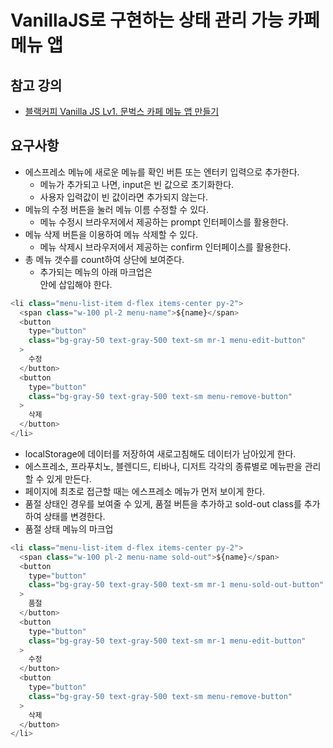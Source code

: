 # VanillaJS로 구현하는 상태 관리 가능 카페 메뉴 앱
## 참고 강의
- [블랙커피 Vanilla JS Lv1. 문벅스 카페 메뉴 앱 만들기](https://www.udemy.com/course/vanilla-js-lv1/)
## 요구사항
- 에스프레소 메뉴에 새로운 메뉴를 확인 버튼 또는 엔터키 입력으로 추가한다.
  - 메뉴가 추가되고 나면, input은 빈 값으로 초기화한다.
  - 사용자 입력값이 빈 값이라면 추가되지 않는다.
- 메뉴의 수정 버튼을 눌러 메뉴 이름 수정할 수 있다.
  - 메뉴 수정시 브라우저에서 제공하는 prompt 인터페이스를 활용한다.
- 메뉴 삭제 버튼을 이용하여 메뉴 삭제할 수 있다.
    - 메뉴 삭제시 브라우저에서 제공하는 confirm 인터페이스를 활용한다.
- 총 메뉴 갯수를 count하여 상단에 보여준다.
    - 추가되는 메뉴의 아래 마크업은 <ul id="espresso-menu-list" class="mt-3 pl-0"></ul> 안에 삽입해야 한다.
```javascript
<li class="menu-list-item d-flex items-center py-2">
  <span class="w-100 pl-2 menu-name">${name}</span>
  <button
    type="button"
    class="bg-gray-50 text-gray-500 text-sm mr-1 menu-edit-button"
  >
    수정
  </button>
  <button
    type="button"
    class="bg-gray-50 text-gray-500 text-sm menu-remove-button"
  >
    삭제
  </button>
</li>
```
- localStorage에 데이터를 저장하여 새로고침해도 데이터가 남아있게 한다.
- 에스프레소, 프라푸치노, 블렌디드, 티바나, 디저트 각각의 종류별로 메뉴판을 관리할 수 있게 만든다.
- 페이지에 최초로 접근할 때는 에스프레소 메뉴가 먼저 보이게 한다.
- 품절 상태인 경우를 보여줄 수 있게, 품절 버튼을 추가하고 sold-out class를 추가하여 상태를 변경한다.
- 품절 상태 메뉴의 마크업
```javascript
<li class="menu-list-item d-flex items-center py-2">
  <span class="w-100 pl-2 menu-name sold-out">${name}</span>
  <button
    type="button"
    class="bg-gray-50 text-gray-500 text-sm mr-1 menu-sold-out-button"
  >
    품절
  </button>
  <button
    type="button"
    class="bg-gray-50 text-gray-500 text-sm mr-1 menu-edit-button"
  >
    수정
  </button>
  <button
    type="button"
    class="bg-gray-50 text-gray-500 text-sm menu-remove-button"
  >
    삭제
  </button>
</li>
```
